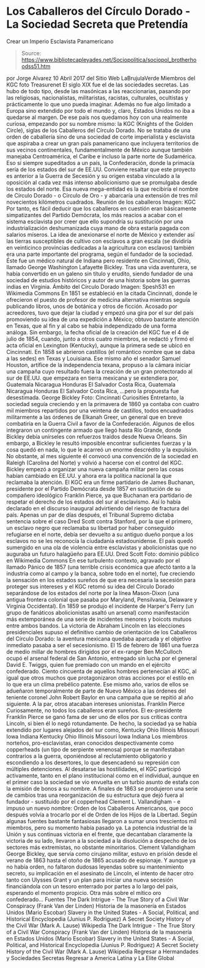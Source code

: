 # Los Caballeros del Círculo Dorado - La Sociedad Secreta que Pretendía 
Crear un Imperio Esclavista Panamericano

> Source: https://www.bibliotecapleyades.net/Sociopolitica/sociopol_brotherhoodss51.htm

por Jorge Alvarez 10 Abril 2017
del Sitio Web LaBrujulaVerde
Miembros del KGC
foto Treasurenet
El siglo XIX fue el de las sociedades secretas.
Las hubo de todo tipo, desde las masónicas a las reaccionarias, pasando por las religiosas, nacionalistas, militaristas, racistas, culturales, ocultistas y prácticamente lo que uno pueda imaginar. Además no fue algo limitado a Europa sino extendido por todo el mundo y, claro, Estados Unidos no iba a quedarse al margen.
De ese país nos quedamos hoy con una realmente curiosa, empezando por su nombre mismo:
la KGC (Knights of the Golden Circle), siglas de los Caballeros del Círculo Dorado.
No se trataba de una orden de caballería sino de una sociedad de corte imperialista y esclavista que aspiraba a crear un gran país panamericano que incluyera territorios de sus vecinos continentales, fundamentalmente de México aunque también manejaba Centroamérica, el Caribe e incluso la parte norte de Sudamérica. Eso sí siempre supeditados a un país, la Confederación, donde la primacía sería de los estados del sur de EE.UU.
Conviene resaltar que este proyecto es anterior a la Guerra de Secesión y su origen estaba vinculado a la oposición al cada vez más intenso abolicionismo que se promulgaba desde los estados del norte. Esa nueva mega-entidad es la que recibiría el nombre de Círculo Dorado - o Círculo de Oro - y abarcaría una extensión de tres mil novecientos kilómetros cuadrados.
Reunión de los caballeros
Imagen: KGC
Por tanto, es fácil deducir que los caballeros en cuestión eran básicamente simpatizantes del Partido Demócrata, los más reacios a acabar con el sistema esclavista por creer que ello supondría su sustitución por una industrialización deshumanizada cuya mano de obra estaría pagada con salarios míseros. La idea de anexionarse el norte de México y extender así las tierras susceptibles de cultivo con esclavos a gran escala (se dividiría en veinticinco provincias dedicadas a la agricultura con esclavos) también era una parte importante del programa, según el fundador de la sociedad. Éste fue un médico natural de Indiana pero residente en Cincinnati, Ohío, llamado George Washington Lafayette Bickley.
Tras una vida aventurera, se había convertido en un galeno sin título y erudito, siendo fundador de una sociedad de estudios históricos y autor de una historia sobre las guerras indias en Virginia.
Ámbito del Círculo Dorado
Imagen: Spesh531 en Wikimedia Commons
En 1851 se estableció en la citada Cincinnati, donde le ofrecieron el puesto de profesor de medicina alternativa mientras seguía publicando libros, unos de botánica y otros de ficción.
Acosado por acreedores, tuvo que dejar la ciudad y empezó una gira por el sur del país promoviendo su idea de una expedición a México; obtuvo bastante atención en Texas, que al fin y al cabo se había independizado de una forma análoga. Sin embargo, la fecha oficial de la creación del KGC fue el 4 de julio de 1854, cuando, junto a otros cuatro miembros, se redactó y firmó el acta oficial en Lexington (Kentucky), aunque la primera sede se ubicó en Cincinnati. En 1858 se abrieron castillos (el romántico nombre que se daba a las sedes) en Texas y Louisiana.
Ese mismo año el senador Samuel Houston, artífice de la independencia texana, propuso a la cámara iniciar una campaña cuyo resultado fuera la creación de un gran protectorado al sur de EE.UU. que empezara en tierra mexicana y se extendiera por,
Guatemala Nicaragua Honduras El Salvador Costa Rica,
Guatemala
Nicaragua
Honduras
El Salvador
Costa Rica,
...pero la propuesta fue desestimada.
George Bickley
Foto: Cincinnati Curiosities
Entretanto, la sociedad seguía creciendo y en la primavera de 1860 ya contaba con cuatro mil miembros repartidos por una veintena de castillos, todos encuadrados militarmente a las órdenes de Elkanah Greer, un general que en breve combatiría en la Guerra Civil a favor de la Confederación. Algunos de ellos integraron un contingente armado que llegó hasta Río Grande, donde Bickley debía unírseles con refuerzos traídos desde Nueva Orleans.
Sin embargo, a Bickley le resultó imposible encontrar suficientes fuerzas y la cosa quedó en nada, lo que le acarreó un enorme descrédito y la expulsión.
No obstante, al mes siguiente él convocó una convención de la sociedad en Raleigh (Carolina del Norte) y volvió a hacerse con el control del KGC. Bickley empezó a organizar una nueva campaña militar pero las cosas habían cambiado en EE.UU. y ahora era la política nacional la que reclamaba la atención.
El KGC era un firme partidario de James Buchanan, presidente por el Partido Demócrata desde 1857 en sustitución de su compañero ideológico Franklin Pierce, ya que Buchanan era partidario de respetar el derecho de los estados del sur al esclavismo.
Así lo había declarado en el discurso inaugural advirtiendo del riesgo de fractura del país. Apenas un par de días después, el Tribunal Supremo dictaba sentencia sobre el caso Dred Scott contra Stanford, por la que el primero, un esclavo negro que reclamaba su libertad por haber conseguido refugiarse en el norte, debía ser devuelto a su antiguo dueño porque a los esclavos no se les reconocía la ciudadanía estadounidense.
El país quedó sumergido en una ola de violencia entre esclavistas y abolicionistas que no auguraba un futuro halagüeño para EE.UU.
Dred Scott
Foto: dominio público en Wikimedia Commons
En ese turbulento contexto, agravado por el llamado Pánico de 1857 (una terrible crisis económica que afectó tanto a la industria como al campo y la banca, sobre todo en el norte), fue creciendo la sensación en los estados sureños de que era necesaria la secesión para proteger sus intereses y el KGC retomó su idea del Círculo Dorado separándose de los estados del norte por la línea Mason-Dixon (una antigua frontera colonial que pasaba por Maryland, Pensilvania, Delaware y Virginia Occidental). En 1859 se produjo el incidente de Harper's Ferry (un grupo de fanáticos abolicionistas asaltó un arsenal) como manifestación más extemporánea de una serie de incidentes menores y boicots mutuos entre ambos bandos.
La victoria de Abraham Lincoln en las elecciones presidenciales supuso el definitivo cambio de orientación de los Caballeros del Círculo Dorado:
la aventura mexicana quedaba aparcada y el objetivo inmediato pasaba a ser el secesionismo.
El 15 de febrero de 1861 una fuerza de medio millar de hombres dirigidos por el ex-ranger Ben McCulloch ocupó el arsenal federal de San Antonio, entregado sin lucha por el general David E. Twiggs, quien fue premiado con un mando en el ejército confederado. Ciento cincuenta de aquellos hombres pertenecían al KGC, al igual que otros muchos que protagonizaron otras acciones por el estilo en lo que era un clima prebélico patente.
Ese mismo año, varios de ellos se adueñaron temporalmente de parte de Nuevo México a las órdenes del teniente coronel John Robert Baylor en una campaña que se repitió al año siguiente.
A la par, otros atacaban intereses unionistas.
Franklin Pierce
Curiosamente, no todos los caballeros eran sureños.
El ex-presidente Franklin Pierce se ganó fama de ser uno de ellos por sus críticas contra Lincoln, si bien él lo negó rotundamente.
De hecho, la sociedad ya se había extendido por lugares alejados del sur como,
Kentucky Ohio Illinois Missouri Iowa Indiana
Kentucky
Ohio
Illinois
Missouri
Iowa
Indiana
Los miembros norteños, pro-esclavistas, eran conocidos despectivamente como copperheads (un tipo de serpiente venenosa) porque se manifestaban contrarios a la guerra, oponiéndose al reclutamiento obligatorio y escondiendo a los desertores, lo que desencadenó su represión con múltiples detenciones. Al desatarse las hostilidades, el KGC participó activamente, tanto en el plano institucional como en el individual, aunque en el primer caso la sociedad se vio envuelta en un turbio asunto de estafa con la emisión de bonos a su nombre.
A finales de 1863 se produjeron una serie de cambios tras una reorganización de su estructura que dejó fuera al fundador - sustituido por el copperhead Clement L. Vallandigham - e impuso un nuevo nombre:
Orden de los Caballeros Americanos, que poco después volvía a trocarlo por el de Orden de los Hijos de la Libertad.
Según algunas fuentes bastante fantasiosas llegaron a sumar unos trescientos mil miembros, pero su momento había pasado ya.
La potencia industrial de la Unión y sus continuas victoria en el frente, que decantaban claramente la victoria de su lado, llevaron a la sociedad a la disolución a despecho de los sectores más extremistas, no obstante minoritarios.
Clement Vallandigham
George Bickley, que servía como cirujano militar, estuvo en prisión desde el verano de 1863 hasta el otoño de 1865 acusado de espionaje.
Y aunque ya no había orden, no faltaron dudosas leyendas sobre su mantenimiento secreto, su implicación en el asesinato de Lincoln, el intento de hacer otro tanto con Ulysses Grant y un plan para iniciar una nueva secesión financiándola con un tesoro enterrado por partes a lo largo del país, esperando el momento propicio.
Otra más sobre el mítico oro confederado...
Fuentes
The Dark Intrigue - The True Story of a Civil War Conspiracy (Frank Van der Linden) Historia de la masonería en Estados Unidos (Mario Escobar) Slavery in the United States - A Social, Political, and Historical Encyclopedia (Junius P. Rodriguez) A Secret Society History of the Civil War (Mark A. Lause) Wikipedia
The Dark Intrigue - The True Story of a Civil War Conspiracy (Frank Van der Linden)
Historia de la masonería en Estados Unidos (Mario Escobar)
Slavery in the United States - A Social, Political, and Historical Encyclopedia (Junius P. Rodriguez)
A Secret Society History of the Civil War (Mark A. Lause)
Wikipedia
Regresar a Hermandades y Sociedades Secretas
Regresar a America Latina y La Elite Global
